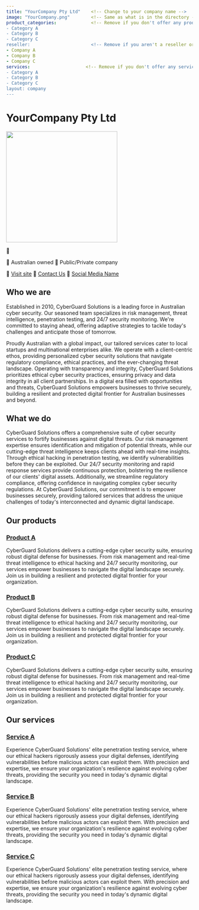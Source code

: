 ```yaml
---
title: "YourCompany Pty Ltd"    <!-- Change to your company name -->
image: "YourCompany.png"        <!-- Same as what is in the directory -->
product_categories:             <!-- Remove if you don't offer any products -->
- Category A
- Category B
- Category C
reseller:                       <!-- Remove if you aren't a reseller or partner -->
- Company A
- Company B
- Company C
services:                     <!-- Remove if you don't offer any services -->
- Category A
- Category B
- Category C
layout: company
---
```


# YourCompany Pty Ltd

<img src="YourCompany.png" width="300" />

<!-- Examples in this template were generated by ChatGPT and do not represent any real company -->
:office:                        <!-- Add your office or contact address -->

:flags: Australian owned        <!-- Compulsory -->
:flags: Public/Private company  <!-- Choose public or private -->

:small_blue_diamond: [Visit site](https://www.YourCompany.com.au)
:email: [Contact Us](publicenquiresemail@yourcompany.com.au)
:eyes: [Social Media Name](https://socialmedialink) <!-- add your LinkedIn, twitter, github etc profiles here -->

## Who we are                     
<!-- Short Bio Describing Your Business (max. 150 words) -->
Established in 2010, CyberGuard Solutions is a leading force in Australian cyber security. Our seasoned team specializes in risk management, threat intelligence, penetration testing, and 24/7 security monitoring. We're committed to staying ahead, offering adaptive strategies to tackle today's challenges and anticipate those of tomorrow.

Proudly Australian with a global impact, our tailored services cater to local startups and multinational enterprises alike. We operate with a client-centric ethos, providing personalized cyber security solutions that navigate regulatory compliance, ethical practices, and the ever-changing threat landscape. Operating with transparency and integrity, CyberGuard Solutions prioritizes ethical cyber security practices, ensuring privacy and data integrity in all client partnerships. In a digital era filled with opportunities and threats, CyberGuard Solutions empowers businesses to thrive securely, building a resilient and protected digital frontier for Australian businesses and beyond.

## What we do
<!-- Short Description of Your Business Solutions Offered (max. 200 words) -->
CyberGuard Solutions offers a comprehensive suite of cyber security services to fortify businesses against digital threats. Our risk management expertise ensures identification and mitigation of potential threats, while our cutting-edge threat intelligence keeps clients ahead with real-time insights. Through ethical hacking in penetration testing, we identify vulnerabilities before they can be exploited. Our 24/7 security monitoring and rapid response services provide continuous protection, bolstering the resilience of our clients' digital assets. Additionally, we streamline regulatory compliance, offering confidence in navigating complex cyber security regulations. At CyberGuard Solutions, our commitment is to empower businesses securely, providing tailored services that address the unique challenges of today's interconnected and dynamic digital landscape.

## Our products
<!-- Product descriptions, max 50 words each -->
### [Product A](https://link)

CyberGuard Solutions delivers a cutting-edge cyber security suite, ensuring robust digital defense for businesses. From risk management and real-time threat intelligence to ethical hacking and 24/7 security monitoring, our services empower businesses to navigate the digital landscape securely. Join us in building a resilient and protected digital frontier for your organization.

### [Product B](https://link)

CyberGuard Solutions delivers a cutting-edge cyber security suite, ensuring robust digital defense for businesses. From risk management and real-time threat intelligence to ethical hacking and 24/7 security monitoring, our services empower businesses to navigate the digital landscape securely. Join us in building a resilient and protected digital frontier for your organization.

### [Product C](https://link)

CyberGuard Solutions delivers a cutting-edge cyber security suite, ensuring robust digital defense for businesses. From risk management and real-time threat intelligence to ethical hacking and 24/7 security monitoring, our services empower businesses to navigate the digital landscape securely. Join us in building a resilient and protected digital frontier for your organization.

## Our services
<!-- Services descriptions, max 50 words each -->
### [Service A](https://link)

Experience CyberGuard Solutions' elite penetration testing service, where our ethical hackers rigorously assess your digital defenses, identifying vulnerabilities before malicious actors can exploit them. With precision and expertise, we ensure your organization's resilience against evolving cyber threats, providing the security you need in today's dynamic digital landscape.

### [Service B](https://link)

Experience CyberGuard Solutions' elite penetration testing service, where our ethical hackers rigorously assess your digital defenses, identifying vulnerabilities before malicious actors can exploit them. With precision and expertise, we ensure your organization's resilience against evolving cyber threats, providing the security you need in today's dynamic digital landscape.

### [Service C](https://link)

Experience CyberGuard Solutions' elite penetration testing service, where our ethical hackers rigorously assess your digital defenses, identifying vulnerabilities before malicious actors can exploit them. With precision and expertise, we ensure your organization's resilience against evolving cyber threats, providing the security you need in today's dynamic digital landscape.
